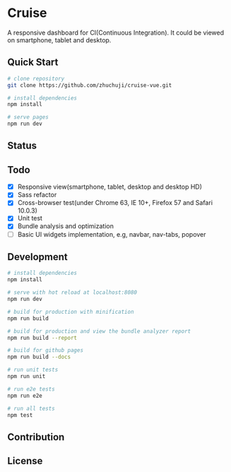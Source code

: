 # Cruise
A responsive dashboard for CI(Continuous Integration). It could be viewed on smartphone, tablet and desktop.

## Quick Start
``` bash
# clone repository
git clone https://github.com/zhuchuji/cruise-vue.git

# install dependencies
npm install

# serve pages
npm run dev
```

## Status

## Todo
- [x] Responsive view(smartphone, tablet, desktop and desktop HD)
- [x] Sass refactor
- [x] Cross-browser test(under Chrome 63, IE 10+, Firefox 57 and Safari 10.0.3)
- [x] Unit test
- [x] Bundle analysis and optimization
- [ ] Basic UI widgets implementation, e.g, navbar, nav-tabs, popover

## Development

``` bash
# install dependencies
npm install

# serve with hot reload at localhost:8080
npm run dev

# build for production with minification
npm run build

# build for production and view the bundle analyzer report
npm run build --report

# build for github pages
npm run build --docs

# run unit tests
npm run unit

# run e2e tests
npm run e2e

# run all tests
npm test
```

## Contribution

## License
